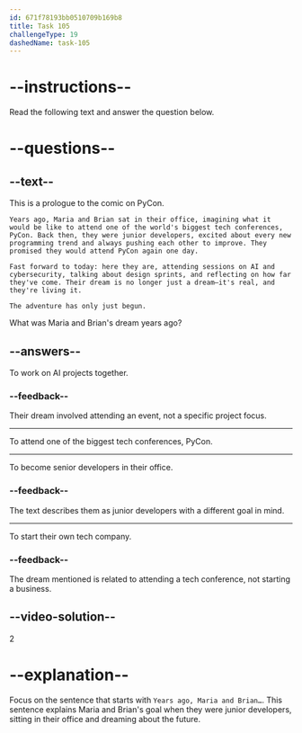 ```yaml
---
id: 671f78193bb0510709b169b8
title: Task 105
challengeType: 19
dashedName: task-105
---
```


<!-- READING -->

# --instructions--

Read the following text and answer the question below.

# --questions--

## --text--

This is a prologue to the comic on PyCon.

`Years ago, Maria and Brian sat in their office, imagining what it would be like to attend one of the world's biggest tech conferences, PyCon. Back then, they were junior developers, excited about every new programming trend and always pushing each other to improve. They promised they would attend PyCon again one day.`

`Fast forward to today: here they are, attending sessions on AI and cybersecurity, talking about design sprints, and reflecting on how far they've come. Their dream is no longer just a dream—it's real, and they're living it.`

`The adventure has only just begun.`

What was Maria and Brian's dream years ago?

## --answers--

To work on AI projects together.

### --feedback--

Their dream involved attending an event, not a specific project focus.

---

To attend one of the biggest tech conferences, PyCon.

---

To become senior developers in their office.

### --feedback--

The text describes them as junior developers with a different goal in mind.

---

To start their own tech company.

### --feedback--

The dream mentioned is related to attending a tech conference, not starting a business.

## --video-solution--

2

# --explanation--

Focus on the sentence that starts with `Years ago, Maria and Brian…`. This sentence explains Maria and Brian's goal when they were junior developers, sitting in their office and dreaming about the future.
